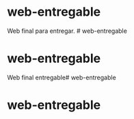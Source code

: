 # web-entregable
Web final para entregar. # web-entregable
# web-entregable
Web final entregable# web-entregable
# web-entregable
